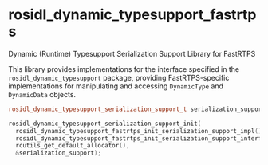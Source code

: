 # rosidl_dynamic_typesupport_fastrtps
Dynamic (Runtime) Typesupport Serialization Support Library for FastRTPS

This library provides implementations for the interface specified in the `rosidl_dynamic_typesupport` package, providing FastRTPS-specific implementations for manipulating and accessing `DynamicType` and `DynamicData` objects.

```c++
rosidl_dynamic_typesupport_serialization_support_t serialization_support;

rosidl_dynamic_typesupport_serialization_support_init(
  rosidl_dynamic_typesupport_fastrtps_init_serialization_support_impl(),
  rosidl_dynamic_typesupport_fastrtps_init_serialization_support_interface(),
  rcutils_get_default_allocator(),
  &serialization_support);
```
